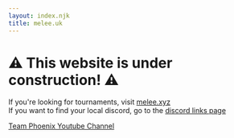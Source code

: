 ```yaml
---
layout: index.njk
title: melee.uk
---
```

# ⚠️ This website is under construction! ⚠️

If you're looking for tournaments, visit [melee.xyz](http://melee.xyz)\
If you want to find your local discord, go to the [discord links page](/links/discords/)

[](https://www.youtube.com/@teamphoenix5863)[Team Phoenix Youtube Channel](https://www.youtube.com/@teamphoenix5863)
